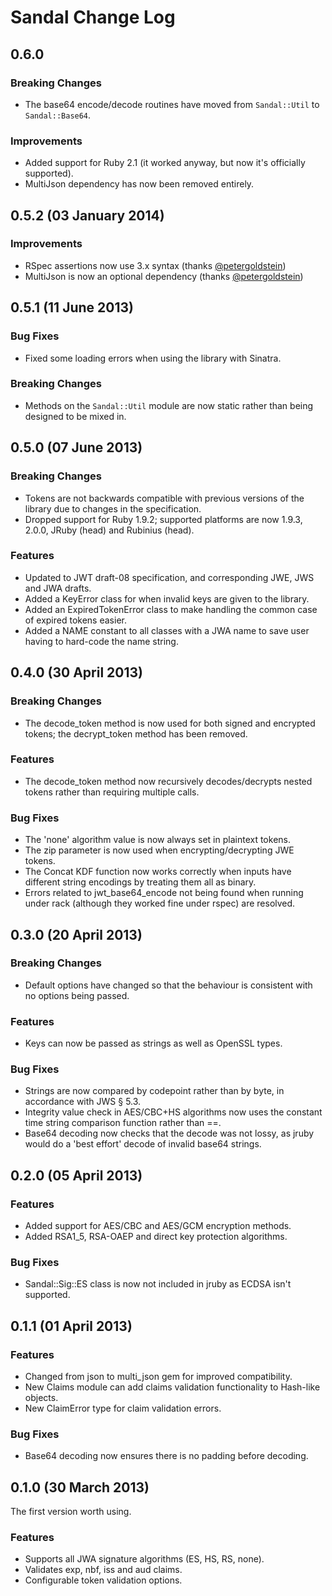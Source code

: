 # Sandal Change Log

## 0.6.0

### Breaking Changes

- The base64 encode/decode routines have moved from `Sandal::Util` to `Sandal::Base64`.

### Improvements

- Added support for Ruby 2.1 (it worked anyway, but now it's officially supported).
- MultiJson dependency has now been removed entirely.

## 0.5.2 (03 January 2014)

### Improvements

- RSpec assertions now use 3.x syntax (thanks [@petergoldstein](https://github.com/petergoldstein))
- MultiJson is now an optional dependency (thanks [@petergoldstein](https://github.com/petergoldstein))

## 0.5.1 (11 June 2013)

### Bug Fixes

- Fixed some loading errors when using the library with Sinatra.

### Breaking Changes

- Methods on the `Sandal::Util` module are now static rather than being designed to be mixed in.

## 0.5.0 (07 June 2013)

### Breaking Changes

- Tokens are not backwards compatible with previous versions of the library due to changes in the specification.
- Dropped support for Ruby 1.9.2; supported platforms are now 1.9.3, 2.0.0, JRuby (head) and Rubinius (head).

### Features

- Updated to JWT draft-08 specification, and corresponding JWE, JWS and JWA drafts.
- Added a KeyError class for when invalid keys are given to the library.
- Added an ExpiredTokenError class to make handling the common case of expired tokens easier.
- Added a NAME constant to all classes with a JWA name to save user having to hard-code the name string.

## 0.4.0 (30 April 2013)

### Breaking Changes

- The decode_token method is now used for both signed and encrypted tokens; the decrypt_token method has been removed.

### Features

- The decode_token method now recursively decodes/decrypts nested tokens rather than requiring multiple calls.

### Bug Fixes

- The 'none' algorithm value is now always set in plaintext tokens.
- The zip parameter is now used when encrypting/decrypting JWE tokens.
- The Concat KDF function now works correctly when inputs have different string encodings by treating them all as binary.
- Errors related to jwt_base64_encode not being found when running under rack (although they worked fine under rspec) are resolved.

## 0.3.0 (20 April 2013)

### Breaking Changes

- Default options have changed so that the behaviour is consistent with no options being passed.

### Features

- Keys can now be passed as strings as well as OpenSSL types.

### Bug Fixes

- Strings are now compared by codepoint rather than by byte, in accordance with JWS § 5.3.
- Integrity value check in AES/CBC+HS algorithms now uses the constant time string comparison function rather than ==.
- Base64 decoding now checks that the decode was not lossy, as jruby would do a 'best effort' decode of invalid base64 strings.

## 0.2.0 (05 April 2013)

### Features

- Added support for AES/CBC and AES/GCM encryption methods.
- Added RSA1_5, RSA-OAEP and direct key protection algorithms.

### Bug Fixes

- Sandal::Sig::ES class is now not included in jruby as ECDSA isn't supported.

## 0.1.1 (01 April 2013)

### Features

- Changed from json to multi_json gem for improved compatibility.
- New Claims module can add claims validation functionality to Hash-like objects.
- New ClaimError type for claim validation errors.

### Bug Fixes

- Base64 decoding now ensures there is no padding before decoding.

## 0.1.0 (30 March 2013)

The first version worth using.

### Features

- Supports all JWA signature algorithms (ES, HS, RS, none).
- Validates exp, nbf, iss and aud claims.
- Configurable token validation options.